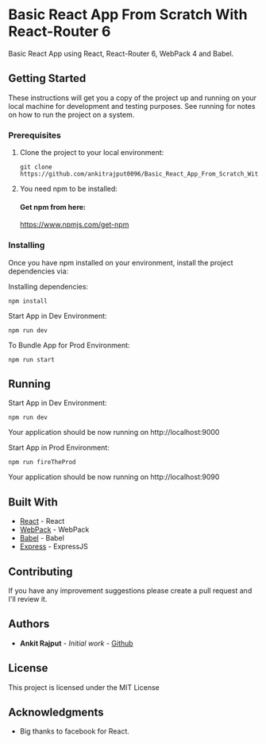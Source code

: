 # Basic React App From Scratch With React-Router 6

Basic React App using React, React-Router 6, WebPack 4 and Babel.

## Getting Started

These instructions will get you a copy of the project up and running on your local machine for development and testing purposes. See running for notes on how to run the project on a system.

### Prerequisites

1. Clone the project to your local environment:
    ```
    git clone https://github.com/ankitrajput0096/Basic_React_App_From_Scratch_With_React_Router_6
    ```

2. You need npm to be installed:

    #### Get npm from here:
    https://www.npmjs.com/get-npm

### Installing

Once you have npm installed on your environment, install the project dependencies via:

Installing dependencies:

```
npm install
```

Start App in Dev Environment:

```
npm run dev
```

To Bundle App for Prod Environment:

```
npm run start
```

## Running

Start App in Dev Environment:

```
npm run dev
```

Your application should be now running on http://localhost:9000


Start App in Prod Environment:

```
npm run fireTheProd
```

Your application should be now running on http://localhost:9090


## Built With

* [React](https://reactjs.org/) - React
* [WebPack](https://webpack.js.org/) - WebPack
* [Babel](https://babeljs.io/) - Babel
* [Express](https://expressjs.com/) - ExpressJS

## Contributing

If you have any improvement suggestions please create a pull request and I'll review it.


## Authors

* **Ankit Rajput** - *Initial work* - [Github](https://github.com/ankitrajput0096)

## License

This project is licensed under the MIT License

## Acknowledgments

* Big thanks to facebook for React.
